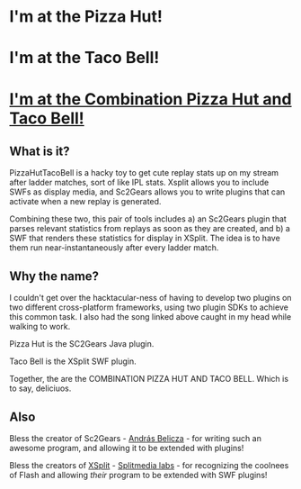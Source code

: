 I'm at the Pizza Hut!
=====================

I'm at the Taco Bell!
=====================	

[I'm at the Combination Pizza Hut and Taco Bell!](http://www.youtube.com/watch?v=EQ8ViYIeH04)
=================================================


What is it?
-----------
PizzaHutTacoBell is a hacky toy to get cute replay stats up on my stream after
ladder matches, sort of like IPL stats. Xsplit allows you to include SWFs as
display media, and Sc2Gears allows you to write plugins that can activate when a
new replay is generated.

Combining these two, this pair of tools includes a) an Sc2Gears plugin that
parses relevant statistics from replays as soon as they are created, and b) a
SWF that renders these statistics for display in XSplit. The idea is to have
them run near-instantaneously after every ladder match.

Why the name?
-------------
I couldn't get over the hacktacular-ness of having to develop two plugins on two
different cross-platform frameworks, using two plugin SDKs to achieve this
common task.  I also had the song linked above caught in my head while walking
to work.  

Pizza Hut is the SC2Gears Java plugin.

Taco Bell is the XSplit SWF plugin.

Together, the are the COMBINATION PIZZA HUT AND TACO BELL. Which is to say,
deliciuos.

Also
----
Bless the creator of Sc2Gears - [András
Belicza](http://sites.google.com/site/sc2gears/home) - for writing such an
awesome program, and allowing it to be extended with plugins!

Bless the creators of [XSplit](http://www.xsplit.com/) - [Splitmedia
labs](http://www.splitmedialabs.com/) - for recognizing the coolnees of Flash
and allowing _their_ program to be extended with SWF plugins!
